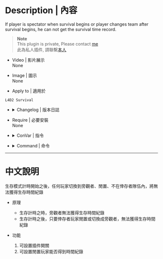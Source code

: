 # Description | 內容
If player is spectator when survival begins or player changes team after survival begins, he can not get the survival time record.

> __Note__ <br/>
This plugin is private, Please contact [me](https://github.com/fbef0102/Game-Private_Plugin#私人插件列表-private-plugins-list)<br/>
此為私人插件, 請聯繫[本人](https://github.com/fbef0102/Game-Private_Plugin#私人插件列表-private-plugins-list)

* Video | 影片展示
<br/>None

* Image | 圖示
<br/>None

* Apply to | 適用於
```
L4D2 Survival
```

* <details><summary>Changelog | 版本日誌</summary>

	```php
	* v1.0
		* Original Request by Dam Dam
</details>

* Require | 必要安裝
<br/>None

* <details><summary>ConVar | 指令</summary>

	* cfg/sourcemod/l4d2_survival_spectator_reset.cfg
	```php
	// 0=Plugin off, 1=Plugin on.
	l4d2_survival_spectator_reset_enable "1"

	// If 1, idle player can not get time record after survival begins
	l4d2_survival_spectator_reset_idle "0"
	```
</details>

* <details><summary>Command | 命令</summary>
	
	None
</details>

- - - -
# 中文說明
生存模式計時開始之後，任何玩家切換到旁觀者、閒置、不在倖存者隊伍內，將無法獲得生存時間紀錄

* 原理
	* 生存計時之時，旁觀者無法獲得生存時間紀錄
	* 生存計時之後，只要倖存者玩家閒置或切換成旁觀者，無法獲得生存時間紀錄

* 功能
	1. 可設置插件開關
	2. 可設置閒置玩家能否得到時間紀錄
